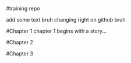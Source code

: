#training repo

add some text bruh
changing right on github bruh

#Chapter 1
chapter 1 begins with a story...

#Chapter 2

#Chapter 3
